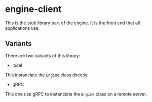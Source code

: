 # engine-client

This is the stub library part of the engine. It is the front end that all applications use.

## Variants

There are two variants of this library:

- local

This instanciate the `Engine` class directly.

- gRPC

This one use gRPC to instanciate the `Engine` class on a remote server.


